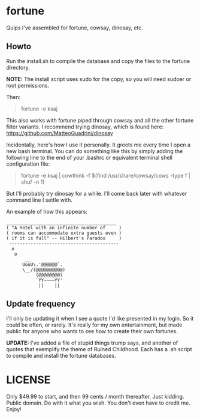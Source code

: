 # fortune
Quips I've assembled for fortune, cowsay, dinosay, etc.

## Howto

Run the install.sh to compile the database and copy the files to the fortune directory.

**NOTE:** The install script uses sudo for the copy, so you will need sudoer or root permissions.

Then:

> fortune -e ksaj

This also works with fortune piped through cowsay and all the other fortune filter variants. I recommend trying dinosay, which is found here: https://github.com/MatteoGuadrini/dinosay

Incidentally, here's how I use it personally. It greets me every time I open a new bash terminal. You can do something like this by simply adding the following line to the end of your .bashrc or equivalent terminal shell configuration file:

> fortune -e ksaj | cowthink -f $(find /usr/share/cowsay/cows -type f | shuf -n 1)

But I'll probably try dinosay for a while. I'll come back later with whatever command line I settle with.

An example of how this appears:

```
_________________________________________
( "A Hotel with an infinite number of     )
( rooms can accommodate extra guests even )
( if it is full" -- Hilbert's Paradox     )
 -----------------------------------------
  o
   o
       __     
      UooU\.'@@@@@@`.
      \__/(@@@@@@@@@@)
           (@@@@@@@@)
           `YY~~~~YY'
            ||    ||
```

## Update frequency

I'll only be updating it when I see a quote I'd like presented in my login. So it could be often, or rarely. It's really for my own entertainment, but made public for anyone who wants to see how to create their own fortunes.

**UPDATE:** I've added a file of stupid things trump says, and another of quotes that exemplify the theme of Ruined Childhood. Each has a .sh script to compile and install the fortune databases.

# LICENSE

Only $49.99 to start, and then 99 cents / month thereafter. Just kidding. Public domain. Do with it what you wish. You don't even have to credit me. Enjoy!
